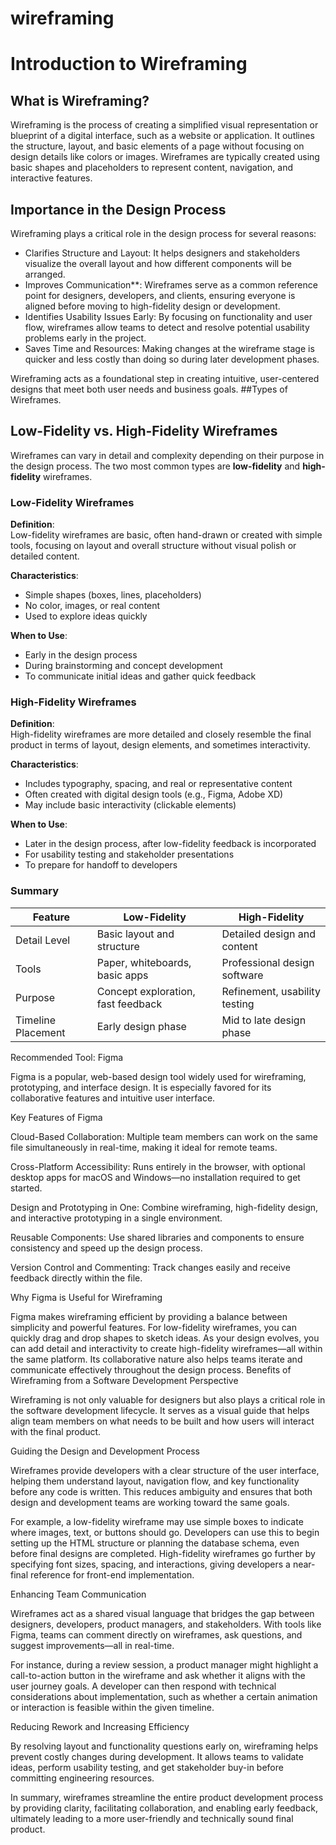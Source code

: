 # wireframing
# Introduction to Wireframing

## What is Wireframing?

Wireframing is the process of creating a simplified visual representation or blueprint of a digital interface, such as a website or application. It outlines the structure, layout, and basic elements of a page without focusing on design details like colors or images. Wireframes are typically created using basic shapes and placeholders to represent content, navigation, and interactive features.

## Importance in the Design Process

Wireframing plays a critical role in the design process for several reasons:

- Clarifies Structure and Layout: It helps designers and stakeholders visualize the overall layout and how different components will be arranged.
- Improves Communication**: Wireframes serve as a common reference point for designers, developers, and clients, ensuring everyone is aligned before moving to high-fidelity design or development.
- Identifies Usability Issues Early: By focusing on functionality and user flow, wireframes allow teams to detect and resolve potential usability problems early in the project.
- Saves Time and Resources: Making changes at the wireframe stage is quicker and less costly than doing so during later development phases.

Wireframing acts as a foundational step in creating intuitive, user-centered designs that meet both user needs and business goals.
##Types of Wireframes.
## Low-Fidelity vs. High-Fidelity Wireframes

Wireframes can vary in detail and complexity depending on their purpose in the design process. The two most common types are **low-fidelity** and **high-fidelity** wireframes.

### Low-Fidelity Wireframes

**Definition**:  
Low-fidelity wireframes are basic, often hand-drawn or created with simple tools, focusing on layout and overall structure without visual polish or detailed content.

**Characteristics**:
- Simple shapes (boxes, lines, placeholders)
- No color, images, or real content
- Used to explore ideas quickly

**When to Use**:
- Early in the design process
- During brainstorming and concept development
- To communicate initial ideas and gather quick feedback

### High-Fidelity Wireframes

**Definition**:  
High-fidelity wireframes are more detailed and closely resemble the final product in terms of layout, design elements, and sometimes interactivity.

**Characteristics**:
- Includes typography, spacing, and real or representative content
- Often created with digital design tools (e.g., Figma, Adobe XD)
- May include basic interactivity (clickable elements)

**When to Use**:
- Later in the design process, after low-fidelity feedback is incorporated
- For usability testing and stakeholder presentations
- To prepare for handoff to developers

### Summary

| Feature                | Low-Fidelity                      | High-Fidelity                        |
|------------------------|-----------------------------------|--------------------------------------|
| Detail Level           | Basic layout and structure        | Detailed design and content          |
| Tools                  | Paper, whiteboards, basic apps    | Professional design software         |
| Purpose                | Concept exploration, fast feedback| Refinement, usability testing        |
| Timeline Placement     | Early design phase                | Mid to late design phase             |
Recommended Tool: Figma

Figma is a popular, web-based design tool widely used for wireframing, prototyping, and interface design. It is especially favored for its collaborative features and intuitive user interface.

Key Features of Figma

Cloud-Based Collaboration: Multiple team members can work on the same file simultaneously in real-time, making it ideal for remote teams.

Cross-Platform Accessibility: Runs entirely in the browser, with optional desktop apps for macOS and Windows—no installation required to get started.

Design and Prototyping in One: Combine wireframing, high-fidelity design, and interactive prototyping in a single environment.

Reusable Components: Use shared libraries and components to ensure consistency and speed up the design process.

Version Control and Commenting: Track changes easily and receive feedback directly within the file.

Why Figma is Useful for Wireframing

Figma makes wireframing efficient by providing a balance between simplicity and powerful features. For low-fidelity wireframes, you can quickly drag and drop shapes to sketch ideas. As your design evolves, you can add detail and interactivity to create high-fidelity wireframes—all within the same platform. Its collaborative nature also helps teams iterate and communicate effectively throughout the design process.
Benefits of Wireframing from a Software Development Perspective

Wireframing is not only valuable for designers but also plays a critical role in the software development lifecycle. It serves as a visual guide that helps align team members on what needs to be built and how users will interact with the final product.

Guiding the Design and Development Process

Wireframes provide developers with a clear structure of the user interface, helping them understand layout, navigation flow, and key functionality before any code is written. This reduces ambiguity and ensures that both design and development teams are working toward the same goals.

For example, a low-fidelity wireframe may use simple boxes to indicate where images, text, or buttons should go. Developers can use this to begin setting up the HTML structure or planning the database schema, even before final designs are completed. High-fidelity wireframes go further by specifying font sizes, spacing, and interactions, giving developers a near-final reference for front-end implementation.

Enhancing Team Communication

Wireframes act as a shared visual language that bridges the gap between designers, developers, product managers, and stakeholders. With tools like Figma, teams can comment directly on wireframes, ask questions, and suggest improvements—all in real-time.

For instance, during a review session, a product manager might highlight a call-to-action button in the wireframe and ask whether it aligns with the user journey goals. A developer can then respond with technical considerations about implementation, such as whether a certain animation or interaction is feasible within the given timeline.

Reducing Rework and Increasing Efficiency

By resolving layout and functionality questions early on, wireframing helps prevent costly changes during development. It allows teams to validate ideas, perform usability testing, and get stakeholder buy-in before committing engineering resources.

In summary, wireframes streamline the entire product development process by providing clarity, facilitating collaboration, and enabling early feedback, ultimately leading to a more user-friendly and technically sound final product.
